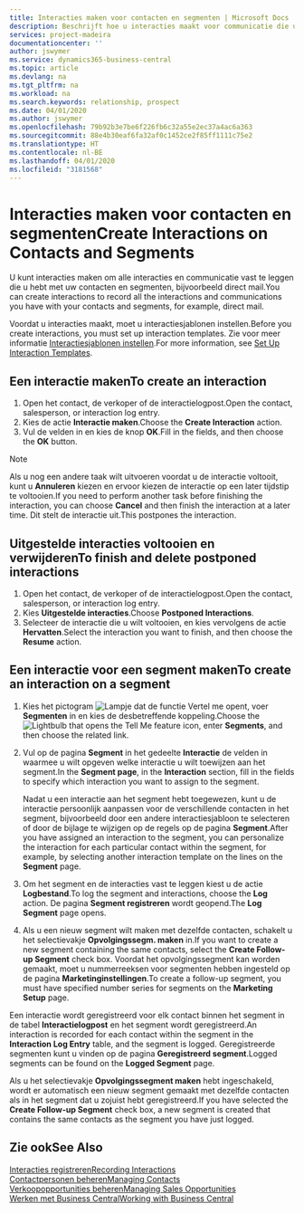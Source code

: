 ```yaml
---
title: Interacties maken voor contacten en segmenten | Microsoft Docs
description: Beschrijft hoe u interacties maakt voor communicatie die u hebt met uw contacten en segmenten in Business Central, bijvoorbeeld direct mail.
services: project-madeira
documentationcenter: ''
author: jswymer
ms.service: dynamics365-business-central
ms.topic: article
ms.devlang: na
ms.tgt_pltfrm: na
ms.workload: na
ms.search.keywords: relationship, prospect
ms.date: 04/01/2020
ms.author: jswymer
ms.openlocfilehash: 79b92b3e7be6f226fb6c32a55e2ec37a4ac6a363
ms.sourcegitcommit: 88e4b30eaf6fa32af0c1452ce2f85ff1111c75e2
ms.translationtype: HT
ms.contentlocale: nl-BE
ms.lasthandoff: 04/01/2020
ms.locfileid: "3181568"
---
```

# <a name="create-interactions-on-contacts-and-segments"></a><span data-ttu-id="dccf6-103">Interacties maken voor contacten en segmenten</span><span class="sxs-lookup"><span data-stu-id="dccf6-103">Create Interactions on Contacts and Segments</span></span>
<span data-ttu-id="dccf6-104">U kunt interacties maken om alle interacties en communicatie vast te leggen die u hebt met uw contacten en segmenten, bijvoorbeeld direct mail.</span><span class="sxs-lookup"><span data-stu-id="dccf6-104">You can create interactions to record all the interactions and communications you have with your contacts and segments, for example, direct mail.</span></span>

<span data-ttu-id="dccf6-105">Voordat u interacties maakt, moet u interactiesjablonen instellen.</span><span class="sxs-lookup"><span data-stu-id="dccf6-105">Before you create interactions, you must set up interaction templates.</span></span> <span data-ttu-id="dccf6-106">Zie voor meer informatie [Interactiesjablonen instellen](marketing-interactions.md).</span><span class="sxs-lookup"><span data-stu-id="dccf6-106">For more information, see  [Set Up Interaction Templates](marketing-interactions.md).</span></span>

## <a name="to-create-an-interaction"></a><span data-ttu-id="dccf6-107">Een interactie maken</span><span class="sxs-lookup"><span data-stu-id="dccf6-107">To create an interaction</span></span>
1. <span data-ttu-id="dccf6-108">Open het contact, de verkoper of de interactielogpost.</span><span class="sxs-lookup"><span data-stu-id="dccf6-108">Open the contact, salesperson, or interaction log entry.</span></span>
2. <span data-ttu-id="dccf6-109">Kies de actie **Interactie maken**.</span><span class="sxs-lookup"><span data-stu-id="dccf6-109">Choose the **Create Interaction** action.</span></span>
3. <span data-ttu-id="dccf6-110">Vul de velden in en kies de knop **OK**.</span><span class="sxs-lookup"><span data-stu-id="dccf6-110">Fill in the fields, and then choose the **OK** button.</span></span>

> [!NOTE]  
>   <span data-ttu-id="dccf6-111">Als u nog een andere taak wilt uitvoeren voordat u de interactie voltooit, kunt u **Annuleren** kiezen en ervoor kiezen de interactie op een later tijdstip te voltooien.</span><span class="sxs-lookup"><span data-stu-id="dccf6-111">If you need to perform another task before finishing the interaction, you can choose **Cancel** and then finish the interaction at a later time.</span></span> <span data-ttu-id="dccf6-112">Dit stelt de interactie uit.</span><span class="sxs-lookup"><span data-stu-id="dccf6-112">This postpones the interaction.</span></span>

## <a name="to-finish-and-delete-postponed-interactions"></a><span data-ttu-id="dccf6-113">Uitgestelde interacties voltooien en verwijderen</span><span class="sxs-lookup"><span data-stu-id="dccf6-113">To finish and delete postponed interactions</span></span>
1. <span data-ttu-id="dccf6-114">Open het contact, de verkoper of de interactielogpost.</span><span class="sxs-lookup"><span data-stu-id="dccf6-114">Open the contact, salesperson, or interaction log entry.</span></span>
2. <span data-ttu-id="dccf6-115">Kies **Uitgestelde interacties**.</span><span class="sxs-lookup"><span data-stu-id="dccf6-115">Choose **Postponed Interactions**.</span></span>
3. <span data-ttu-id="dccf6-116">Selecteer de interactie die u wilt voltooien, en kies vervolgens de actie **Hervatten**.</span><span class="sxs-lookup"><span data-stu-id="dccf6-116">Select the interaction you want to finish, and then choose the **Resume** action.</span></span>

## <a name="to-create-an-interaction-on-a-segment"></a><span data-ttu-id="dccf6-117">Een interactie voor een segment maken</span><span class="sxs-lookup"><span data-stu-id="dccf6-117">To create an interaction on a segment</span></span>
1. <span data-ttu-id="dccf6-118">Kies het pictogram ![Lampje dat de functie Vertel me opent](media/ui-search/search_small.png "Vertel me wat u wilt doen"), voer **Segmenten** in en kies de desbetreffende koppeling.</span><span class="sxs-lookup"><span data-stu-id="dccf6-118">Choose the ![Lightbulb that opens the Tell Me feature](media/ui-search/search_small.png "Tell me what you want to do") icon, enter **Segments**, and then choose the related link.</span></span>
2. <span data-ttu-id="dccf6-119">Vul op de pagina **Segment** in het gedeelte **Interactie** de velden in waarmee u wilt opgeven welke interactie u wilt toewijzen aan het segment.</span><span class="sxs-lookup"><span data-stu-id="dccf6-119">In the **Segment page**, in the **Interaction** section, fill in the fields to specify which interaction you want to assign to the segment.</span></span>

    <span data-ttu-id="dccf6-120">Nadat u een interactie aan het segment hebt toegewezen, kunt u de interactie persoonlijk aanpassen voor de verschillende contacten in het segment, bijvoorbeeld door een andere interactiesjabloon te selecteren of door de bijlage te wijzigen op de regels op de pagina **Segment**.</span><span class="sxs-lookup"><span data-stu-id="dccf6-120">After you have assigned an interaction to the segment, you can personalize the interaction for each particular contact within the segment, for example, by selecting another interaction template on the lines on the **Segment** page.</span></span>  
3. <span data-ttu-id="dccf6-121">Om het segment en de interacties vast te leggen kiest u de actie **Logbestand**.</span><span class="sxs-lookup"><span data-stu-id="dccf6-121">To log the segment and interactions, choose the **Log** action.</span></span> <span data-ttu-id="dccf6-122">De pagina **Segment registreren** wordt geopend.</span><span class="sxs-lookup"><span data-stu-id="dccf6-122">The **Log Segment** page opens.</span></span>
4. <span data-ttu-id="dccf6-123">Als u een nieuw segment wilt maken met dezelfde contacten, schakelt u het selectievakje **Opvolgingssegm. maken** in.</span><span class="sxs-lookup"><span data-stu-id="dccf6-123">If you want to create a new segment containing the same contacts, select the **Create Follow-up Segment** check box.</span></span> <span data-ttu-id="dccf6-124">Voordat het opvolgingssegment kan worden gemaakt, moet u nummerreeksen voor segmenten hebben ingesteld op de pagina **Marketinginstellingen**.</span><span class="sxs-lookup"><span data-stu-id="dccf6-124">To create a follow-up segment, you must have specified number series for segments on the **Marketing Setup** page.</span></span>

<span data-ttu-id="dccf6-125">Een interactie wordt geregistreerd voor elk contact binnen het segment in de tabel **Interactielogpost** en het segment wordt geregistreerd.</span><span class="sxs-lookup"><span data-stu-id="dccf6-125">An interaction is recorded for each contact within the segment in the **Interaction Log Entry** table, and the segment is logged.</span></span> <span data-ttu-id="dccf6-126">Geregistreerde segmenten kunt u vinden op de pagina **Geregistreerd segment**.</span><span class="sxs-lookup"><span data-stu-id="dccf6-126">Logged segments can be found on the **Logged Segment** page.</span></span>

<span data-ttu-id="dccf6-127">Als u het selectievakje **Opvolgingssegment maken** hebt ingeschakeld, wordt er automatisch een nieuw segment gemaakt met dezelfde contacten als in het segment dat u zojuist hebt geregistreerd.</span><span class="sxs-lookup"><span data-stu-id="dccf6-127">If you have selected the **Create Follow-up Segment** check box, a new segment is created that contains the same contacts as the segment you have just logged.</span></span>

## <a name="see-also"></a><span data-ttu-id="dccf6-128">Zie ook</span><span class="sxs-lookup"><span data-stu-id="dccf6-128">See Also</span></span>
[<span data-ttu-id="dccf6-129">Interacties registreren</span><span class="sxs-lookup"><span data-stu-id="dccf6-129">Recording Interactions</span></span>](marketing-interactions.md)  
[<span data-ttu-id="dccf6-130">Contactpersonen beheren</span><span class="sxs-lookup"><span data-stu-id="dccf6-130">Managing Contacts</span></span>](marketing-contacts.md)  
[<span data-ttu-id="dccf6-131">Verkoopopportunities beheren</span><span class="sxs-lookup"><span data-stu-id="dccf6-131">Managing Sales Opportunities</span></span>](marketing-manage-sales-opportunities.md)  
[<span data-ttu-id="dccf6-132">Werken met Business Central</span><span class="sxs-lookup"><span data-stu-id="dccf6-132">Working with Business Central</span></span>](ui-work-product.md)
